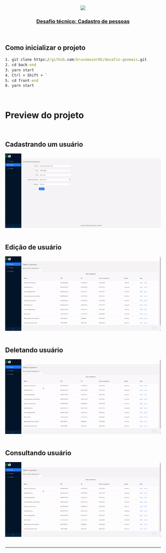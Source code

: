 <br />
<p align="center">
  <a href="https://brunomozer05.github.io/cep-finder/">
    <img src="http://www.geomais.com.br/images/logo.png?raw=true">
  </a>
  <a href="https://brunomozer05.github.io/cep-finder/">
  <h3 align="center">Desafio técnico: Cadastro de pessoas</h3>
  </a>
  <p align="center" >
<br />

## Como inicializar o projeto

```cmd
1. git clone https://github.com/brunomozer05/desafio-geomais.git
2. cd back-end
3. yarn start
4. Ctrl + Shift + `
5. cd front-end
6. yarn start
```
<br/>

# Preview do projeto

<br/>

## Cadastrando um usuário
<img src="https://github.com/brunomozer05/desafio-geomais/blob/main/front-end/public/cadastro.gif">
<br/>
<br/>

## Edição de usuário
<img src="https://github.com/brunomozer05/desafio-geomais/blob/main/front-end/public/edit.gif">
<br/>
<br/>

## Deletando usuário
<img src="https://github.com/brunomozer05/desafio-geomais/blob/main/front-end/public/busca.gif">
<br/>
<br/>

## Consultando usuário
<img src="https://github.com/brunomozer05/desafio-geomais/blob/main/front-end/public/busca.gif">
<br/>
<br/>

---
